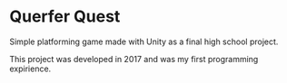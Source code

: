 # Querfer Quest

Simple platforming game made with Unity as a final high school project.

This project was developed in 2017 and was my first programming expirience.